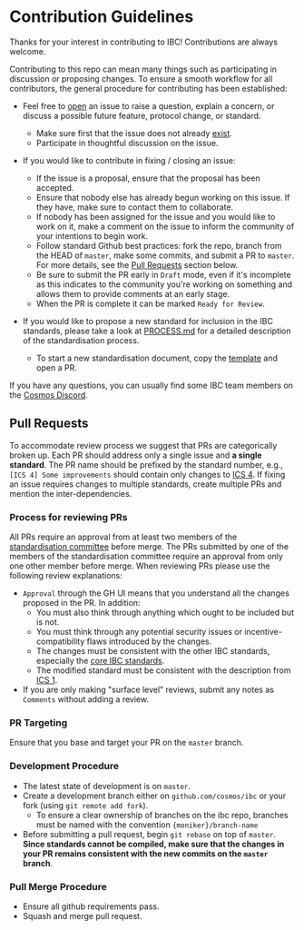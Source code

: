 # Contribution Guidelines

Thanks for your interest in contributing to IBC! Contributions are always welcome. 

Contributing to this repo can mean many things such as participating in discussion or proposing changes. To ensure a smooth workflow for all contributors, the general procedure for contributing has been established:

- Feel free to [open](https://github.com/cosmos/ibc/issues/new) an issue to raise a question, explain a concern, or discuss a possible future feature, protocol change, or standard.
  - Make sure first that the issue does not already [exist](https://github.com/cosmos/ibc/issues).
  - Participate in thoughtful discussion on the issue.

- If you would like to contribute in fixing / closing an issue:
  - If the issue is a proposal, ensure that the proposal has been accepted.
  - Ensure that nobody else has already begun working on this issue. If they have, make sure to contact them to collaborate.
  - If nobody has been assigned for the issue and you would like to work on it, make a comment on the issue to inform the community of your intentions to begin work.
  - Follow standard Github best practices: fork the repo, branch from the HEAD of `master`, make some commits, and submit a PR to `master`. 
    For more details, see the [Pull Requests](#pull-requests) section below. 
  - Be sure to submit the PR early in `Draft` mode, even if it's incomplete as this indicates to the community you're working on something and allows them to provide comments at an early stage.
  - When the PR is complete it can be marked `Ready for Review`.

- If you would like to propose a new standard for inclusion in the IBC standards, please take a look at [PROCESS.md](./PROCESS.md) for a detailed description of the standardisation process.
  - To start a new standardisation document, copy the [template](spec/ics-template.md) and open a PR.

If you have any questions, you can usually find some IBC team members on the [Cosmos Discord](https://discord.gg/rPFPxVJmUZ).

## Pull Requests

To accommodate review process we suggest that PRs are categorically broken up.
Each PR should address only a single issue and **a single standard**. 
The PR name should be prefixed by the standard number, 
e.g., `[ICS 4] Some improvements` should contain only changes to [ICS 4](spec/core/ics-004-channel-and-packet-semantics/README.md).
If fixing an issue requires changes to multiple standards, create multiple PRs and mention the inter-dependencies.

### Process for reviewing PRs

All PRs require an approval from at least two members of the [standardisation committee](./STANDARDS_COMMITTEE.md) before merge. 
The PRs submitted by one of the members of the standardisation committee require an approval from only one other member before merge. 
When reviewing PRs please use the following review explanations:
- `Approval` through the GH UI means that you understand all the changes proposed in the PR. In addition:
  - You must also think through anything which ought to be included but is not.
  - You must think through any potential security issues or incentive-compatibility flaws introduced by the changes.
  - The changes must be consistent with the other IBC standards, especially the [core IBC standards](../README.md#core). 
  - The modified standard must be consistent with the description from [ICS 1](spec/ics-001-ics-standard/README.md).
- If you are only making "surface level" reviews, submit any notes as `Comments` without adding a review.

### PR Targeting

Ensure that you base and target your PR on the `master` branch.

### Development Procedure

- The latest state of development is on `master`.
- Create a development branch either on `github.com/cosmos/ibc` or your fork (using `git remote add fork`).
  - To ensure a clear ownership of branches on the ibc repo, branches must be named with the convention `{moniker}/branch-name`
- Before submitting a pull request, begin `git rebase` on top of `master`. 
  **Since standards cannot be compiled, make sure that the changes in your PR remains consistent with the new commits on the `master` branch**.

### Pull Merge Procedure

- Ensure all github requirements pass.
- Squash and merge pull request.

